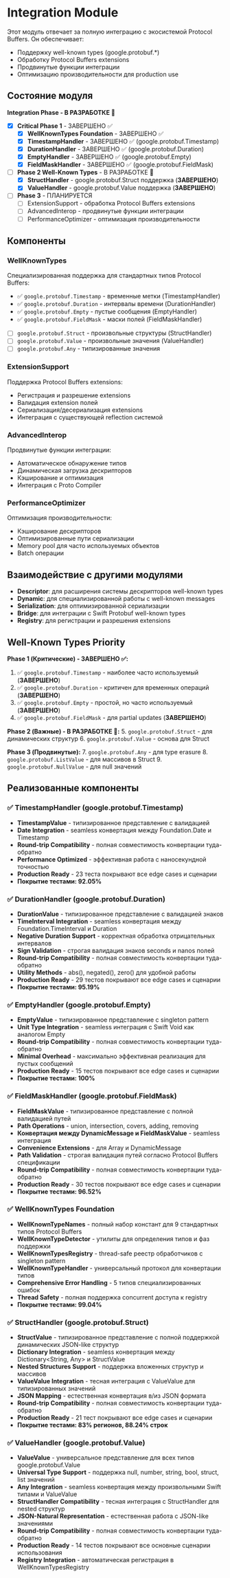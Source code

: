 # Integration Module

Этот модуль отвечает за полную интеграцию с экосистемой Protocol Buffers. Он обеспечивает:

- Поддержку well-known types (google.protobuf.*)
- Обработку Protocol Buffers extensions
- Продвинутые функции интеграции
- Оптимизацию производительности для production use

## Состояние модуля

**Integration Phase - В РАЗРАБОТКЕ 🚧**

- [x] **Critical Phase 1** - ЗАВЕРШЕНО ✅
  - [x] **WellKnownTypes Foundation** - ЗАВЕРШЕНО ✅
  - [x] **TimestampHandler** - ЗАВЕРШЕНО ✅ (google.protobuf.Timestamp)
  - [x] **DurationHandler** - ЗАВЕРШЕНО ✅ (google.protobuf.Duration)
  - [x] **EmptyHandler** - ЗАВЕРШЕНО ✅ (google.protobuf.Empty)
  - [x] **FieldMaskHandler** - ЗАВЕРШЕНО ✅ (google.protobuf.FieldMask)
- [ ] **Phase 2 Well-Known Types** - В РАЗРАБОТКЕ 🚧
  - [x] **StructHandler** - google.protobuf.Struct поддержка (**ЗАВЕРШЕНО**)
  - [x] **ValueHandler** - google.protobuf.Value поддержка (**ЗАВЕРШЕНО**)
- [ ] **Phase 3** - ПЛАНИРУЕТСЯ
  - [ ] ExtensionSupport - обработка Protocol Buffers extensions
  - [ ] AdvancedInterop - продвинутые функции интеграции
  - [ ] PerformanceOptimizer - оптимизация производительности

## Компоненты

### WellKnownTypes
Специализированная поддержка для стандартных типов Protocol Buffers:
- ✅ `google.protobuf.Timestamp` - временные метки (TimestampHandler)
- ✅ `google.protobuf.Duration` - интервалы времени (DurationHandler)
- ✅ `google.protobuf.Empty` - пустые сообщения (EmptyHandler)
- ✅ `google.protobuf.FieldMask` - маски полей (FieldMaskHandler)
- [ ] `google.protobuf.Struct` - произвольные структуры (StructHandler)
- [ ] `google.protobuf.Value` - произвольные значения (ValueHandler)
- [ ] `google.protobuf.Any` - типизированные значения

### ExtensionSupport
Поддержка Protocol Buffers extensions:
- Регистрация и разрешение extensions
- Валидация extension полей
- Сериализация/десериализация extensions
- Интеграция с существующей reflection системой

### AdvancedInterop
Продвинутые функции интеграции:
- Автоматическое обнаружение типов
- Динамическая загрузка дескрипторов
- Кэширование и оптимизация
- Интеграция с Proto Compiler

### PerformanceOptimizer
Оптимизация производительности:
- Кэширование дескрипторов
- Оптимизированные пути сериализации
- Memory pool для часто используемых объектов
- Batch операции

## Взаимодействие с другими модулями

- **Descriptor**: для расширения системы дескрипторов well-known types
- **Dynamic**: для специализированной работы с well-known messages
- **Serialization**: для оптимизированной сериализации
- **Bridge**: для интеграции с Swift Protobuf well-known types
- **Registry**: для регистрации и разрешения extensions

## Well-Known Types Priority

**Phase 1 (Критические) - ЗАВЕРШЕНО ✅:**
1. ✅ `google.protobuf.Timestamp` - наиболее часто используемый (**ЗАВЕРШЕНО**)
2. ✅ `google.protobuf.Duration` - критичен для временных операций (**ЗАВЕРШЕНО**)
3. ✅ `google.protobuf.Empty` - простой, но часто используемый (**ЗАВЕРШЕНО**)
4. ✅ `google.protobuf.FieldMask` - для partial updates (**ЗАВЕРШЕНО**)

**Phase 2 (Важные) - В РАЗРАБОТКЕ 🚧:**
5. `google.protobuf.Struct` - для динамических структур
6. `google.protobuf.Value` - основа для Struct

**Phase 3 (Продвинутые):**
7. `google.protobuf.Any` - для type erasure
8. `google.protobuf.ListValue` - для массивов в Struct
9. `google.protobuf.NullValue` - для null значений

## Реализованные компоненты

### ✅ TimestampHandler (google.protobuf.Timestamp)
- **TimestampValue** - типизированное представление с валидацией
- **Date Integration** - seamless конвертация между Foundation.Date и Timestamp
- **Round-trip Compatibility** - полная совместимость конвертации туда-обратно
- **Performance Optimized** - эффективная работа с наносекундной точностью
- **Production Ready** - 23 теста покрывают все edge cases и сценарии
- **Покрытие тестами: 92.05%**

### ✅ DurationHandler (google.protobuf.Duration)
- **DurationValue** - типизированное представление с валидацией знаков
- **TimeInterval Integration** - seamless конвертация между Foundation.TimeInterval и Duration
- **Negative Duration Support** - корректная обработка отрицательных интервалов
- **Sign Validation** - строгая валидация знаков seconds и nanos полей
- **Round-trip Compatibility** - полная совместимость конвертации туда-обратно
- **Utility Methods** - abs(), negated(), zero() для удобной работы
- **Production Ready** - 29 тестов покрывают все edge cases и сценарии
- **Покрытие тестами: 95.19%**

### ✅ EmptyHandler (google.protobuf.Empty)
- **EmptyValue** - типизированное представление с singleton pattern
- **Unit Type Integration** - seamless интеграция с Swift Void как аналогом Empty
- **Round-trip Compatibility** - полная совместимость конвертации туда-обратно
- **Minimal Overhead** - максимально эффективная реализация для пустых сообщений
- **Production Ready** - 15 тестов покрывают все edge cases и сценарии
- **Покрытие тестами: 100%**

### ✅ FieldMaskHandler (google.protobuf.FieldMask)
- **FieldMaskValue** - типизированное представление с полной валидацией путей
- **Path Operations** - union, intersection, covers, adding, removing
- **Конвертация между DynamicMessage и FieldMaskValue** - seamless интеграция
- **Convenience Extensions** - для Array<String> и DynamicMessage
- **Path Validation** - строгая валидация путей согласно Protocol Buffers спецификации
- **Round-trip Compatibility** - полная совместимость конвертации туда-обратно
- **Production Ready** - 30 тестов покрывают все edge cases и сценарии
- **Покрытие тестами: 96.52%**

### ✅ WellKnownTypes Foundation
- **WellKnownTypeNames** - полный набор констант для 9 стандартных типов Protocol Buffers
- **WellKnownTypeDetector** - утилиты для определения типов и фаз поддержки
- **WellKnownTypesRegistry** - thread-safe реестр обработчиков с singleton pattern
- **WellKnownTypeHandler** - универсальный протокол для конвертации типов
- **Comprehensive Error Handling** - 5 типов специализированных ошибок
- **Thread Safety** - полная поддержка concurrent доступа к registry
- **Покрытие тестами: 99.04%**

### ✅ StructHandler (google.protobuf.Struct)
- **StructValue** - типизированное представление с полной поддержкой динамических JSON-like структур
- **Dictionary Integration** - seamless конвертация между Dictionary<String, Any> и StructValue
- **Nested Structures Support** - поддержка вложенных структур и массивов
- **ValueValue Integration** - тесная интеграция с ValueValue для типизированных значений
- **JSON Mapping** - естественная конвертация в/из JSON формата
- **Round-trip Compatibility** - полная совместимость конвертации туда-обратно
- **Production Ready** - 21 тест покрывают все edge cases и сценарии
- **Покрытие тестами: 83% регионов, 88.24% строк**

### ✅ ValueHandler (google.protobuf.Value)
- **ValueValue** - универсальное представление для всех типов google.protobuf.Value
- **Universal Type Support** - поддержка null, number, string, bool, struct, list значений
- **Any Integration** - seamless конвертация между произвольными Swift типами и ValueValue
- **StructHandler Compatibility** - тесная интеграция с StructHandler для nested структур
- **JSON-Natural Representation** - естественная работа с JSON-like значениями
- **Round-trip Compatibility** - полная совместимость конвертации туда-обратно
- **Production Ready** - 14 тестов покрывают все основные сценарии использования
- **Registry Integration** - автоматическая регистрация в WellKnownTypesRegistry

